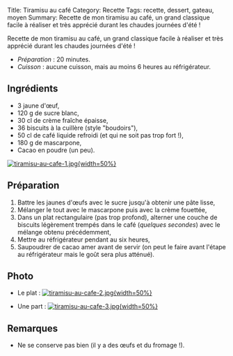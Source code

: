 Title: Tiramisu au café
Category: Recette
Tags: recette, dessert, gateau, moyen
Summary: Recette de mon tiramisu au café, un grand classique facile à réaliser et très apprécié durant les chaudes journées d'été !

Recette de mon tiramisu au café, un grand classique facile à réaliser et très apprécié durant les chaudes journées d'été !

- *Préparation* : 20 minutes.
- *Cuisson* : aucune cuisson, mais au moins 6 heures au réfrigérateur.

## Ingrédients
- 3 jaune d'œuf,
- 120 g de sucre blanc,
- 30 cl de crème fraîche épaisse,
- 36 biscuits à la cuillère (style "boudoirs"),
- 50 cl de café liquide refroidi (et qui ne soit pas trop fort !),
- 180 g de mascarpone,
- Cacao en poudre (un peu).

[![tiramisu-au-cafe-1.jpg]({filename}images/tiramisu-au-cafe-1.jpg){width=50%}]({filename}images/tiramisu-au-cafe-1.jpg)

## Préparation
1. Battre les jaunes d'œufs avec le sucre jusqu'à obtenir une pâte lisse,
2. Mélanger le tout avec le mascarpone puis avec la crème fouettée,
3. Dans un plat rectangulaire (pas trop profond), alterner une couche de biscuits légèrement trempés dans le café (*quelques secondes*) avec le mélange obtenu précédemment,
4. Mettre au réfrigérateur pendant au six heures,
5. Saupoudrer de cacao amer avant de servir (on peut le faire avant l'étape au réfrigérateur mais le goût sera plus atténué).

## Photo
- Le plat :
  [![tiramisu-au-cafe-2.jpg]({filename}images/tiramisu-au-cafe-2.jpg){width=50%}]({filename}images/tiramisu-au-cafe-2.jpg)

- Une part :
  [![tiramisu-au-cafe-3.jpg]({filename}images/tiramisu-au-cafe-3.jpg){width=50%}]({filename}images/tiramisu-au-cafe-3.jpg)

## Remarques
- Ne se conserve pas bien (il y a des œufs et du fromage !).
